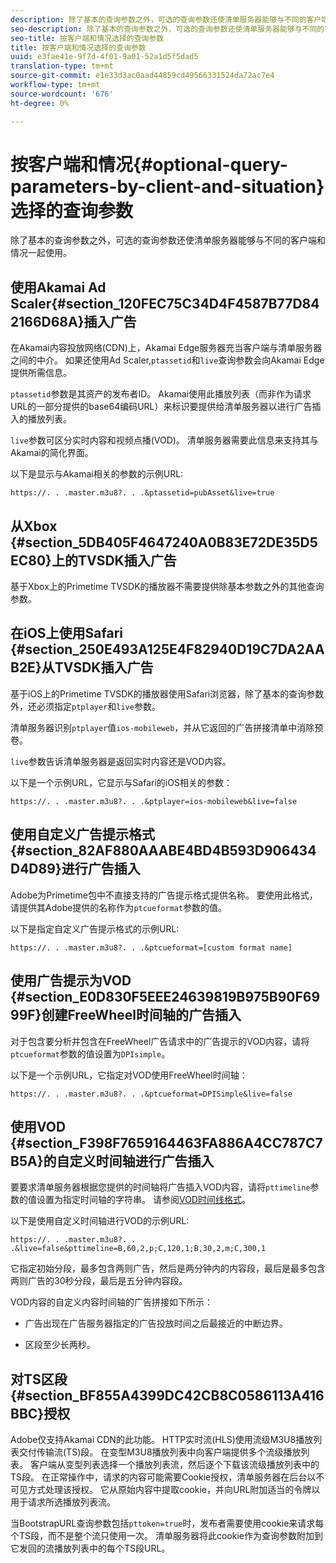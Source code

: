 ```yaml
---
description: 除了基本的查询参数之外，可选的查询参数还使清单服务器能够与不同的客户端和情况一起使用。
seo-description: 除了基本的查询参数之外，可选的查询参数还使清单服务器能够与不同的客户端和情况一起使用。
seo-title: 按客户端和情况选择的查询参数
title: 按客户端和情况选择的查询参数
uuid: e3fae41e-9f7d-4f01-9a01-52a1d5f5dad5
translation-type: tm+mt
source-git-commit: e1e33d3ac0aad44859cd49566331524da72ac7e4
workflow-type: tm+mt
source-wordcount: '676'
ht-degree: 0%

---
```



# 按客户端和情况{#optional-query-parameters-by-client-and-situation}选择的查询参数

除了基本的查询参数之外，可选的查询参数还使清单服务器能够与不同的客户端和情况一起使用。

## 使用Akamai Ad Scaler{#section_120FEC75C34D4F4587B77D842166D68A}插入广告

在Akamai内容投放网络(CDN)上，Akamai Edge服务器充当客户端与清单服务器之间的中介。 如果还使用Ad Scaler,`ptassetid`和`live`查询参数会向Akamai Edge提供所需信息。

`ptassetid`参数是其资产的发布者ID。 Akamai使用此播放列表（而非作为请求URL的一部分提供的base64编码URL）来标识要提供给清单服务器以进行广告插入的播放列表。

`live`参数可区分实时内容和视频点播(VOD)。 清单服务器需要此信息来支持其与Akamai的简化界面。

以下是显示与Akamai相关的参数的示例URL:

```
https://. . .master.m3u8?. . .&ptassetid=pubAsset&live=true
```

## 从Xbox {#section_5DB405F4647240A0B83E72DE35D5EC80}上的TVSDK插入广告

基于Xbox上的Primetime TVSDK的播放器不需要提供除基本参数之外的其他查询参数。

## 在iOS上使用Safari {#section_250E493A125E4F82940D19C7DA2AAB2E}从TVSDK插入广告

基于iOS上的Primetime TVSDK的播放器使用Safari浏览器，除了基本的查询参数外，还必须指定`ptplayer`和`live`参数。

清单服务器识别`ptplayer`值`ios-mobileweb`，并从它返回的广告拼接清单中消除预卷。

`live`参数告诉清单服务器是返回实时内容还是VOD内容。

以下是一个示例URL，它显示与Safari的iOS相关的参数：

```URL
https://. . .master.m3u8?. . .&ptplayer=ios-mobileweb&live=false
```

## 使用自定义广告提示格式{#section_82AF880AAABE4BD4B593D906434D4D89}进行广告插入

Adobe为Primetime包中不直接支持的广告提示格式提供名称。 要使用此格式，请提供其Adobe提供的名称作为`ptcueformat`参数的值。

以下是指定自定义广告提示格式的示例URL:

```URL
https://. . .master.m3u8?. . .&ptcueformat=[custom format name]
```

## 使用广告提示为VOD {#section_E0D830F5EEE24639819B975B90F6999F}创建FreeWheel时间轴的广告插入

对于包含要分析并包含在FreeWheel广告请求中的广告提示的VOD内容，请将`ptcueformat`参数的值设置为`DPIsimple`。

以下是一个示例URL，它指定对VOD使用FreeWheel时间轴：

```URL
https://. . .master.m3u8?. . .&ptcueformat=DPISimple&live=false
```

## 使用VOD {#section_F398F7659164463FA886A4CC787C7B5A}的自定义时间轴进行广告插入

要要求清单服务器根据您提供的时间轴将广告插入VOD内容，请将`pttimeline`参数的值设置为指定时间轴的字符串。 请参阅[VOD时间线格式](/help/primetime-ad-insertion/~old-msapi-topics/ms-changes-vod-timeline/ms-api-timeline-format.md)。

以下是使用自定义时间轴进行VOD的示例URL:

```URL
https://. . .master.m3u8?. . .&live=false&pttimeline=B,60,2,p;C,120,1;B,30,2,m;C,300,1
```

它指定初始分段，最多包含两则广告，然后是两分钟内的内容段，最后是最多包含两则广告的30秒分段，最后是五分钟内容段。

VOD内容的自定义内容时间轴的广告拼接如下所示：

* 广告出现在广告服务器指定的广告投放时间之后最接近的中断边界。

* 区段至少长两秒。

## 对TS区段{#section_BF855A4399DC42CB8C0586113A416BBC}授权

Adobe仅支持Akamai CDN的此功能。 HTTP实时流(HLS)使用流级M3U8播放列表交付传输流(TS)段。 在变型M3U8播放列表中向客户端提供多个流级播放列表。 客户端从变型列表选择一个播放列表流，然后逐个下载该流级播放列表中的TS段。 在正常操作中，请求的内容可能需要Cookie授权，清单服务器在后台以不可见方式处理该授权。 它从原始内容中提取cookie，并向URL附加适当的令牌以用于请求所选播放列表流。

当BootstrapURL查询参数包括`pttoken=true`时，发布者需要使用cookie来请求每个TS段，而不是整个流只使用一次。 清单服务器将此cookie作为查询参数附加到它发回的流播放列表中的每个TS段URL。
